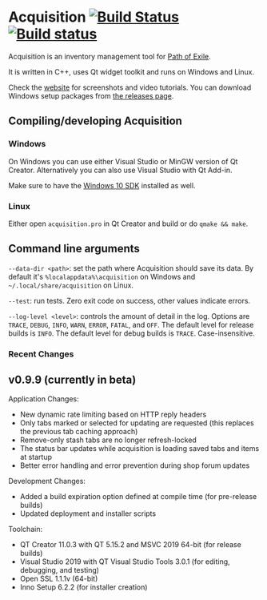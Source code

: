 # Acquisition [![Build Status](https://travis-ci.org/xyzz/acquisition.svg?branch=master)](https://travis-ci.org/xyzz/acquisition) [![Build status](https://ci.appveyor.com/api/projects/status/yutua4cn9cjv6wym?svg=true)](https://ci.appveyor.com/project/xyzz/acquisition)

Acquisition is an inventory management tool for [Path of Exile](https://www.pathofexile.com/).

It is written in C++, uses Qt widget toolkit and runs on Windows and Linux.

Check the [website](http://get.acquisition.today) for screenshots and video tutorials. You can download Windows setup packages from [the releases page](https://github.com/xyzz/acquisition/releases).

## Compiling/developing Acquisition

### Windows

On Windows you can use either Visual Studio or MinGW version of Qt Creator. Alternatively you can also use Visual Studio with Qt Add-in.

Make sure to have the [Windows 10 SDK](https://developer.microsoft.com/en-us/windows/downloads/windows-10-sdk/) installed as well.

### Linux

Either open `acquisition.pro` in Qt Creator and build or do `qmake && make`.

## Command line arguments

`--data-dir <path>`: set the path where Acquisition should save its data. By default it's `%localappdata%\acquisition` on Windows and `~/.local/share/acquisition` on Linux.

`--test`: run tests. Zero exit code on success, other values indicate errors.

`--log-level <level>`: controls the amount of detail in the log. Options are `TRACE`, `DEBUG`, `INFO`, `WARN`, `ERROR`, `FATAL`, and `OFF`. The default level for release builds is `INFO`. The default level for debug builds is `TRACE`. Case-insensitive.

### Recent Changes

## v0.9.9 (currently in beta)

Application Changes:
- New dynamic rate limiting based on HTTP reply headers
- Only tabs marked or selected for updating are requested (this replaces the previous tab caching approach)
- Remove-only stash tabs are no longer refresh-locked
- The status bar updates while acquisition is loading saved tabs and items at startup
- Better error handling and error prevention during shop forum updates

Development Changes:
- Added a build expiration option defined at compile time (for pre-release builds)
- Updated deployment and installer scripts

Toolchain:
- QT Creator 11.0.3 with QT 5.15.2 and MSVC 2019 64-bit (for release builds)
- Visual Studio 2019 with QT Visual Studio Tools 3.0.1 (for editing, debugging, and testing)
- Open SSL 1.1.1v (64-bit)
- Inno Setup 6.2.2 (for installer creation)
